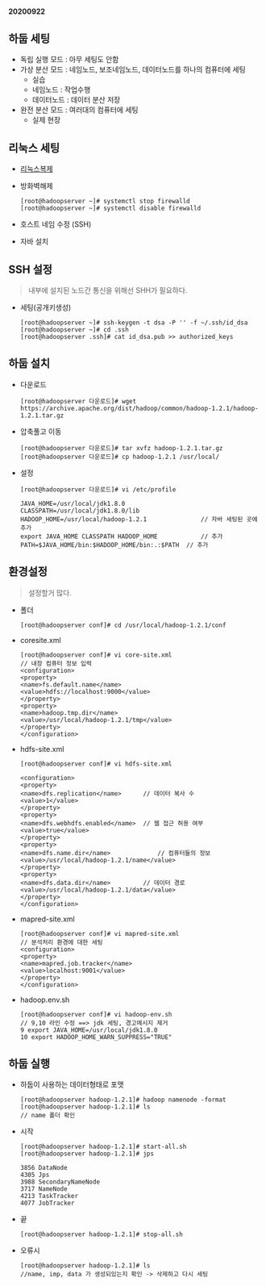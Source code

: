 #### 20200922

## 하둡 세팅

* 독립 실행 모드 : 아무 세팅도 안함
* 가상 분산 모드 : 네임노드, 보조네임노드, 데이터노드를 하나의 컴퓨터에 세팅
  * 실습
  * 네임노드 : 작업수행 
  * 데이터노드 : 데이터 분산 저장
* 완전 분산 모드 : 여러대의 컴퓨터에 세팅
  * 실제 현장



## 리눅스 세팅

* [리눅스복제]()

* 방화벽해제

  ```
  [root@hadoopserver ~]# systemctl stop firewalld
  [root@hadoopserver ~]# systemctl disable firewalld
  ```
* 호스트 네임 수정 (SSH)

* 자바 설치



## SSH 설정

> 내부에 설치된 노드간 통신을 위해선 SHH가 필요하다.

* 세팅(공개키생성)

  ```
  [root@hadoopserver ~]# ssh-keygen -t dsa -P '' -f ~/.ssh/id_dsa
  [root@hadoopserver ~]# cd .ssh
  [root@hadoopserver .ssh]# cat id_dsa.pub >> authorized_keys
  ```



## 하둡 설치

* 다운로드

  ```
  [root@hadoopserver 다운로드]# wget https://archive.apache.org/dist/hadoop/common/hadoop-1.2.1/hadoop-1.2.1.tar.gz
  ```

* 압축풀고 이동

  ```
  [root@hadoopserver 다운로드]# tar xvfz hadoop-1.2.1.tar.gz 
  [root@hadoopserver 다운로드]# cp hadoop-1.2.1 /usr/local/
  ```

* 설정

  ```
  [root@hadoopserver 다운로드]# vi /etc/profile
  ```

  ```
  JAVA_HOME=/usr/local/jdk1.8.0
  CLASSPATH=/usr/local/jdk1.8.0/lib
  HADOOP_HOME=/usr/local/hadoop-1.2.1				// 자바 세팅된 곳에 추가
  export JAVA_HOME CLASSPATH HADOOP_HOME			// 추가
  PATH=$JAVA_HOME/bin:$HADOOP_HOME/bin:.:$PATH	// 추가	
  ```



## 환경설정

> 설정할거 많다.

* 폴더

  ```
  [root@hadoopserver conf]# cd /usr/local/hadoop-1.2.1/conf
  ```

* coresite.xml

  ```
  [root@hadoopserver conf]# vi core-site.xml 
  // 내장 컴퓨터 정보 입력
  <configuration>
  <property>
  <name>fs.default.name</name>
  <value>hdfs://localhost:9000</value>
  </property>
  <property>
  <name>hadoop.tmp.dir</name>
  <value>/usr/local/hadoop-1.2.1/tmp</value>
  </property>
  </configuration>
  ```

* hdfs-site.xml

  ```
  [root@hadoopserver conf]# vi hdfs-site.xml 
  
  <configuration>
  <property>
  <name>dfs.replication</name> 		// 데이터 복사 수
  <value>1</value> 
  </property>
  <property>
  <name>dfs.webhdfs.enabled</name> 	// 웹 접근 허용 여부
  <value>true</value>
  </property>
  <property>
  <name>dfs.name.dir</name> 			// 컴퓨터들의 정보
  <value>/usr/local/hadoop-1.2.1/name</value>
  </property>
  <property>
  <name>dfs.data.dir</name>			// 데이터 경로
  <value>/usr/local/hadoop-1.2.1/data</value>
  </property>
  </configuration>
  ```

* mapred-site.xml

  ```
  [root@hadoopserver conf]# vi mapred-site.xml 
  // 분석처리 환경에 대한 세팅
  <configuration>
  <property>
  <name>mapred.job.tracker</name>		
  <value>localhost:9001</value>
  </property>
  </configuration>
  ```

* hadoop.env.sh

  ```
  [root@hadoopserver conf]# vi hadoop-env.sh 
  // 9,10 라인 수정 ==> jdk 세팅, 경고메시지 제거
  9 export JAVA_HOME=/usr/local/jdk1.8.0
  10 export HADOOP_HOME_WARN_SUPPRESS="TRUE"
  ```



## 하둡 실행

* 하둡이 사용하는 데이터형태로 포맷

  ```
  [root@hadoopserver hadoop-1.2.1]# hadoop namenode -format
  [root@hadoopserver hadoop-1.2.1]# ls
  // name 폴더 확인
  ```

* 시작

  ```
  [root@hadoopserver hadoop-1.2.1]# start-all.sh
  [root@hadoopserver hadoop-1.2.1]# jps
  
  3856 DataNode
  4305 Jps
  3988 SecondaryNameNode
  3717 NameNode
  4213 TaskTracker
  4077 JobTracker
  ```

* 끝

  ```
  [root@hadoopserver hadoop-1.2.1]# stop-all.sh
  ```

* 오류시

  ```
  [root@hadoopserver hadoop-1.2.1]# ls
  //name, imp, data 가 생성되있는지 확인 -> 삭제하고 다시 세팅
  ```

  

